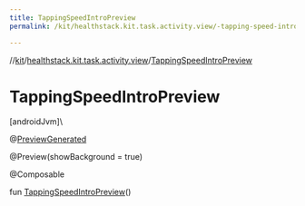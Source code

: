 ```yaml
---
title: TappingSpeedIntroPreview
permalink: /kit/healthstack.kit.task.activity.view/-tapping-speed-intro-preview.html

---
```

//[kit](../../index.html)/[healthstack.kit.task.activity.view](index.html)/[TappingSpeedIntroPreview](-tapping-speed-intro-preview.html)



# TappingSpeedIntroPreview



[androidJvm]\




@[PreviewGenerated](../healthstack.kit.annotation/-preview-generated/index.html)



@Preview(showBackground = true)



@Composable



fun [TappingSpeedIntroPreview](-tapping-speed-intro-preview.html)()




